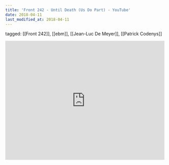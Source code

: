 ```yaml
---
title: 'Front 242 - Until Death (Us Do Part) - YouTube'
date: 2018-04-11
last_modified_at: 2018-04-11
---
```

tagged: [[Front 242]], [[ebm]], [[Jean-Luc De Meyer]], [[Patrick Codenys]]
<iframe allow="accelerometer; autoplay; clipboard-write; encrypted-media; gyroscope; picture-in-picture" allowfullscreen="" frameborder="0" height="375" id="youtube_iframe" src="https://www.youtube.com/embed/doxPd-fcZw0?feature=oembed&amp;enablejsapi=1&amp;origin=https://safe.txmblr.com&amp;wmode=opaque" width="500"></iframe>